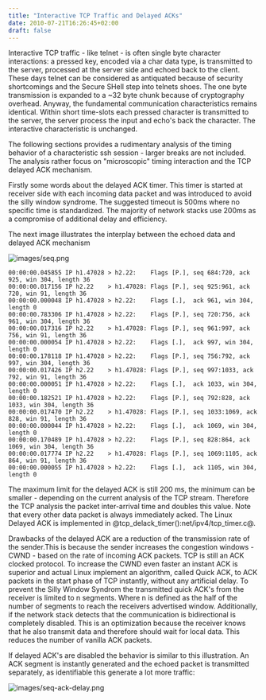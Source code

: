 ```yaml
---
title: "Interactive TCP Traffic and Delayed ACKs"
date: 2010-07-21T16:26:45+02:00
draft: false
---
```


Interactive TCP traffic - like telnet - is often single byte character
interactions: a pressed key, encoded via a char data type, is
transmitted to the server, processed at the server side and echoed back
to the client. These days telnet can be considered as antiquated because
of security shortcomings and the Secure SHell step into telnets shoes.
The one byte transmission is expanded to a ~32 byte chunk because of
cryptography overhead. Anyway, the fundamental communication characteristics
remains identical. Within short time-slots each pressed character is
transmitted to the server, the server process the input and echo's back
the character. The interactive characteristic is unchanged.


The following sections provides a rudimentary analysis of the timing
behavior of a characteristic ssh session - larger breaks are not included.
The analysis rather focus on "microscopic" timing interaction and the TCP
delayed ACK mechanism.


Firstly some words about the delayed ACK timer. This timer is started at
receiver side with each incoming data packet and was introduced to avoid
the silly window syndrome. The suggested timeout is 500ms where no
specific time is standardized. The majority of network stacks use 200ms as
a compromise of additional delay and efficiency.


The next image illustrates the interplay between the echoed data and delayed ACK mechanism


![images/seq.png](images/seq.png)

```
00:00:00.045855 IP h1.47028 > h2.22:    Flags [P.], seq 684:720, ack 925, win 304, length 36
00:00:00.017156 IP h2.22    > h1.47028: Flags [P.], seq 925:961, ack 720, win 91, length 36
00:00:00.000048 IP h1.47028 > h2.22:    Flags [.],  ack 961, win 304, length 0
00:00:00.783306 IP h1.47028 > h2.22:    Flags [P.], seq 720:756, ack 961, win 304, length 36
00:00:00.017316 IP h2.22    > h1.47028: Flags [P.], seq 961:997, ack 756, win 91, length 36
00:00:00.000054 IP h1.47028 > h2.22:    Flags [.],  ack 997, win 304, length 0
00:00:00.178118 IP h1.47028 > h2.22:    Flags [P.], seq 756:792, ack 997, win 304, length 36
00:00:00.017426 IP h2.22    > h1.47028: Flags [P.], seq 997:1033, ack 792, win 91, length 36
00:00:00.000051 IP h1.47028 > h2.22:    Flags [.],  ack 1033, win 304, length 0
00:00:00.182521 IP h1.47028 > h2.22:    Flags [P.], seq 792:828, ack 1033, win 304, length 36
00:00:00.017470 IP h2.22    > h1.47028: Flags [P.], seq 1033:1069, ack 828, win 91, length 36
00:00:00.000044 IP h1.47028 > h2.22:    Flags [.],  ack 1069, win 304, length 0
00:00:00.170489 IP h1.47028 > h2.22:    Flags [P.], seq 828:864, ack 1069, win 304, length 36
00:00:00.017774 IP h2.22    > h1.47028: Flags [P.], seq 1069:1105, ack 864, win 91, length 36
00:00:00.000055 IP h1.47028 > h2.22:    Flags [.],  ack 1105, win 304, length 0

```

The maximum limit for the delayed ACK is still 200 ms, the minimum can be
smaller - depending on the current analysis of the TCP stream. Therefore
the TCP analysis the packet inter-arrival time and doubles this value. Note
that every other data packet is always immediately acked. The Linux Delayed
ACK is implemented in @tcp\_delack\_timer():net/ipv4/tcp\_timer.c@.


Drawbacks of the delayed ACK are a reduction of the transmission rate of
the sender.This is because the sender increases the congestion windows -
CWND - based on the rate of incoming ACK packets. TCP is still an ACK
clocked protocol. To increase the CWND even faster an instant ACK is
superior and actual Linux implement an algorithm, called Quick ACK, to ACK
packets in the start phase of TCP instantly, without any artificial delay.
To prevent the Silly Window Syndrom the transmitted quick ACK's from the
receiver is limited to n segments. Where n is defined as the half of the
number of segments to reach the receivers advertised window. Additionally,
if the network stack detects that the communication is bidirectional is
completely disabled. This is an optimization because the receiver knows
that he also transmit data and therefore should wait for local data. This
reduces the number of vanilla ACK packets.


If delayed ACK's are disabled the behavior is similar to this illustration. An
ACK segment is instantly generated and the echoed packet is transmitted
separately, as identifiable this generate a lot more traffic:


![images/seq-ack-delay.png](images/seq-ack-delay.png)
